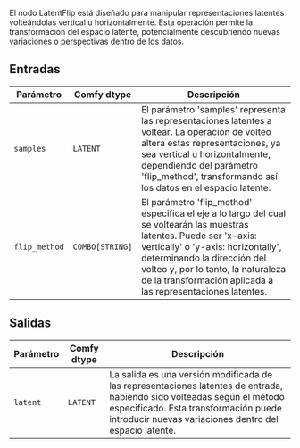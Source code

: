 
El nodo LatentFlip está diseñado para manipular representaciones latentes volteándolas vertical u horizontalmente. Esta operación permite la transformación del espacio latente, potencialmente descubriendo nuevas variaciones o perspectivas dentro de los datos.

## Entradas

| Parámetro     | Comfy dtype  | Descripción |
|---------------|--------------|-------------|
| `samples`     | `LATENT`     | El parámetro 'samples' representa las representaciones latentes a voltear. La operación de volteo altera estas representaciones, ya sea vertical u horizontalmente, dependiendo del parámetro 'flip_method', transformando así los datos en el espacio latente. |
| `flip_method` | `COMBO[STRING]` | El parámetro 'flip_method' especifica el eje a lo largo del cual se voltearán las muestras latentes. Puede ser 'x-axis: vertically' o 'y-axis: horizontally', determinando la dirección del volteo y, por lo tanto, la naturaleza de la transformación aplicada a las representaciones latentes. |

## Salidas

| Parámetro | Comfy dtype | Descripción |
|-----------|-------------|-------------|
| `latent`  | `LATENT`    | La salida es una versión modificada de las representaciones latentes de entrada, habiendo sido volteadas según el método especificado. Esta transformación puede introducir nuevas variaciones dentro del espacio latente. |
